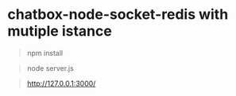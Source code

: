 # chatbox-node-socket-redis with mutiple istance

> npm install

> node server.js

> http://127.0.0.1:3000/
